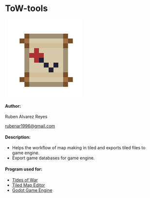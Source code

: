# ToW-tools
![icon](icon.png)
#### Author:
Ruben Alvarez Reyes

rubenar1996@gmail.com

#### Description:
* Helps the workflow of map making in tiled and exports tiled files to game engine.
* Export game databases for game engine.

#### Program used for:
* [Tides of War](https://github.com/thisisnotruben/Tides-of-War)
* [Tiled Map Editor](https://www.mapeditor.org/)
* [Godot Game Engine](https://godotengine.org/)
